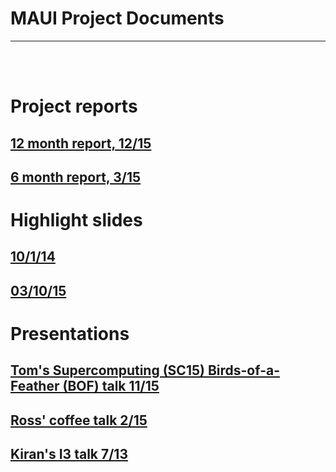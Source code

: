 # MAUI Project Documents

---------------

<br><br>

# Project reports

## [12 month report, 12/15](files/peterka-maui-report-1215.pdf)
## [6 month report, 3/15](files/peterka-maui-report-0315.pdf)

# Highlight slides

## [10/1/14](files/peterka-maui-highlight-slide.pdf)
## [03/10/15](files/highlight-slide031015.pdf)

# Presentations

## [Tom's Supercomputing (SC15) Birds-of-a-Feather (BOF) talk 11/15](files/peterka-SC-BOF-111715-talk.pdf)
## [Ross' coffee talk 2/15](files/harder-coffee-talk-0215.pdf)
## [Kiran's I3 talk 7/13](files/WP_13Jul2015_I3S_V2.pdf)
